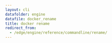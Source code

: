 ```yaml
---
layout: cli
datafolder: engine
datafile: docker_rename
title: docker rename
redirect_from:
  - /edge/engine/reference/commandline/rename/
---
```

